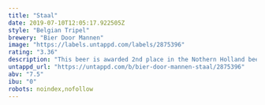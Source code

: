 ```yaml
---
title: "Staal"
date: 2019-07-10T12:05:17.922505Z
style: "Belgian Tripel"
brewery: "Bier Door Mannen"
image: "https://labels.untappd.com/labels/2875396"
rating: "3.36"
description: "This beer is awarded 2nd place in the Nothern Holland beer contest. Chosen by a jury of 6 beer sommeliers/experts! This beer is a beer created to drink with good company, a bbq or bonfire and for the one who enjoys it a sigar. Taste is warm, a bit smoky and robust!"
untappd_url: "https://untappd.com/b/bier-door-mannen-staal/2875396"
abv: "7.5"
ibu: "0"
robots: noindex,nofollow
---
```

